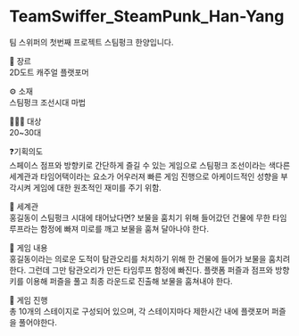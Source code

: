 # TeamSwiffer_SteamPunk_Han-Yang
팀 스위퍼의 첫번째 프로젝트 스팀펑크 한양입니다.

🚀 장르<br/>
2D도트 캐주얼 플랫포머

⚙️ 소재<br/>
스팀펑크 조선시대 마법

🧑‍🤝‍🧑 대상<br/>
20~30대

❓기획의도<br/>
스페이스 점프와 방향키로 간단하게 즐길 수 있는 게임으로 스팀펑크 조선이라는 색다른 세계관과 타임어택이라는 요소가 어우러져 빠른 게임 진행으로 아케이드적인 성향을 부각시켜 게임에 대한 원초적인 재미를 주기 위함.

🧾 세계관<br/>
홍길동이 스팀펑크 시대에 태어났다면? 보물을 훔치기 위해 들어갔던 건물에 무한 타임 루프라는 함정에 빠져 미로를 깨고 보물을 훔쳐 달아나야 한다.

🌟 게임 내용<br/>
홍길동이라는 의로운 도적이 탐관오리를 처치하기 위해 한 건물에 들어가 보물을 훔치려 한다. 
그런데 그만 탐관오리가 만든 타임루프 함정에 빠진다. 
플랫폼 퍼즐과 점프와 방향키를 이용해 퍼즐을 풀고 최종 라운드로 진출해 보물을 훔쳐내야 한다.

🔑 게임 진행<br/>
총 10개의 스테이지로 구성되어 있으며, 각 스테이지마다 제한시간 내에 플랫포머 퍼즐을 풀어야한다.

